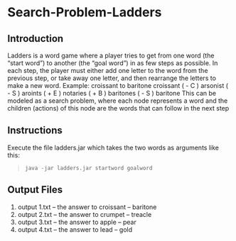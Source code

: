 # Search-Problem-Ladders


## Introduction
Ladders is a word game where a player tries to get from one word (the “start word”) to another (the
“goal word”) in as few steps as possible. In each step, the player must either add one letter to the word
from the previous step, or take away one letter, and then rearrange the letters to make a new word.
Example: croissant to baritone
croissant
( - C )
arsonist
( - S )
aroints
( + E )
notaries
( + B )
baritones
( - S )
baritone
This can be modeled as a search problem, where each node represents a word and the children (actions)
of this node are the words that can follow in the next step

## Instructions
Execute the file ladders.jar which takes
the two words as arguments like this:
>`java -jar ladders.jar startword goalword`

## Output Files
1. output 1.txt – the answer to croissant – baritone
2. output 2.txt – the answer to crumpet – treacle
3. output 3.txt – the answer to apple – pear
4. output 4.txt – the answer to lead – gold
